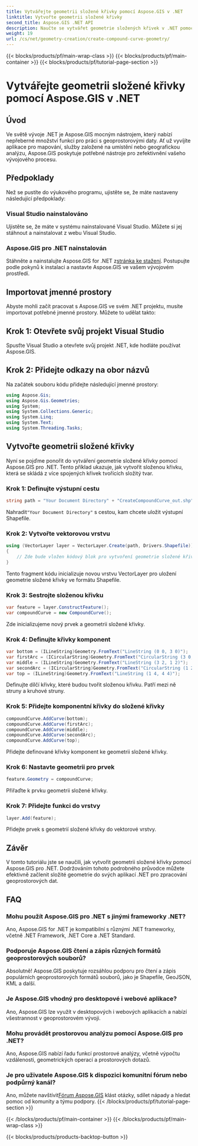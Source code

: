 ```yaml
---
title: Vytvářejte geometrii složené křivky pomocí Aspose.GIS v .NET
linktitle: Vytvořte geometrii složené křivky
second_title: Aspose.GIS .NET API
description: Naučte se vytvářet geometrie složených křivek v .NET pomocí Aspose.GIS pro bezproblémové zpracování geoprostorových dat.
weight: 19
url: /cs/net/geometry-creation/create-compound-curve-geometry/
---
```


{{< blocks/products/pf/main-wrap-class >}}
{{< blocks/products/pf/main-container >}}
{{< blocks/products/pf/tutorial-page-section >}}

# Vytvářejte geometrii složené křivky pomocí Aspose.GIS v .NET

## Úvod
Ve světě vývoje .NET je Aspose.GIS mocným nástrojem, který nabízí nepřeberné množství funkcí pro práci s geoprostorovými daty. Ať už vyvíjíte aplikace pro mapování, služby založené na umístění nebo geografickou analýzu, Aspose.GIS poskytuje potřebné nástroje pro zefektivnění vašeho vývojového procesu.
## Předpoklady
Než se pustíte do výukového programu, ujistěte se, že máte nastaveny následující předpoklady:
### Visual Studio nainstalováno
Ujistěte se, že máte v systému nainstalované Visual Studio. Můžete si jej stáhnout a nainstalovat z webu Visual Studio.
### Aspose.GIS pro .NET nainstalován
 Stáhněte a nainstalujte Aspose.GIS for .NET z[stránka ke stažení](https://releases.aspose.com/gis/net/). Postupujte podle pokynů k instalaci a nastavte Aspose.GIS ve vašem vývojovém prostředí.

## Importovat jmenné prostory
Abyste mohli začít pracovat s Aspose.GIS ve svém .NET projektu, musíte importovat potřebné jmenné prostory. Můžete to udělat takto:
## Krok 1: Otevřete svůj projekt Visual Studio
Spusťte Visual Studio a otevřete svůj projekt .NET, kde hodláte používat Aspose.GIS.
## Krok 2: Přidejte odkazy na obor názvů
Na začátek souboru kódu přidejte následující jmenné prostory:
```csharp
using Aspose.Gis;
using Aspose.Gis.Geometries;
using System;
using System.Collections.Generic;
using System.Linq;
using System.Text;
using System.Threading.Tasks;
```
## Vytvořte geometrii složené křivky
Nyní se pojďme ponořit do vytváření geometrie složené křivky pomocí Aspose.GIS pro .NET. Tento příklad ukazuje, jak vytvořit složenou křivku, která se skládá z více spojených křivek tvořících složitý tvar.
### Krok 1: Definujte výstupní cestu
```csharp
string path = "Your Document Directory" + "CreateCompoundCurve_out.shp";
```
 Nahradit`"Your Document Directory"` s cestou, kam chcete uložit výstupní Shapefile.
### Krok 2: Vytvořte vektorovou vrstvu
```csharp
using (VectorLayer layer = VectorLayer.Create(path, Drivers.Shapefile))
{
    // Zde bude vložen kódový blok pro vytvoření geometrie složené křivky.
}
```
Tento fragment kódu inicializuje novou vrstvu VectorLayer pro uložení geometrie složené křivky ve formátu Shapefile.
### Krok 3: Sestrojte složenou křivku
```csharp
var feature = layer.ConstructFeature();
var compoundCurve = new CompoundCurve();
```
Zde inicializujeme nový prvek a geometrii složené křivky.
### Krok 4: Definujte křivky komponent
```csharp
var bottom = (ILineString)Geometry.FromText("LineString (0 0, 3 0)");
var firstArc = (ICircularString)Geometry.FromText("CircularString (3 0, 4 1, 3 2)");
var middle = (ILineString)Geometry.FromText("LineString (3 2, 1 2)");
var secondArc = (ICircularString)Geometry.FromText("CircularString (1 2, 0 3, 1 4)");
var top = (ILineString)Geometry.FromText("LineString (1 4, 4 4)");
```
Definujte dílčí křivky, které budou tvořit složenou křivku. Patří mezi ně struny a kruhové struny.
### Krok 5: Přidejte komponentní křivky do složené křivky
```csharp
compoundCurve.AddCurve(bottom);
compoundCurve.AddCurve(firstArc);
compoundCurve.AddCurve(middle);
compoundCurve.AddCurve(secondArc);
compoundCurve.AddCurve(top);
```
Přidejte definované křivky komponent ke geometrii složené křivky.
### Krok 6: Nastavte geometrii pro prvek
```csharp
feature.Geometry = compoundCurve;
```
Přiřaďte k prvku geometrii složené křivky.
### Krok 7: Přidejte funkci do vrstvy
```csharp
layer.Add(feature);
```
Přidejte prvek s geometrií složené křivky do vektorové vrstvy.

## Závěr
V tomto tutoriálu jste se naučili, jak vytvořit geometrii složené křivky pomocí Aspose.GIS pro .NET. Dodržováním tohoto podrobného průvodce můžete efektivně začlenit složité geometrie do svých aplikací .NET pro zpracování geoprostorových dat.
## FAQ
### Mohu použít Aspose.GIS pro .NET s jinými frameworky .NET?
Ano, Aspose.GIS for .NET je kompatibilní s různými .NET frameworky, včetně .NET Framework, .NET Core a .NET Standard.
### Podporuje Aspose.GIS čtení a zápis různých formátů geoprostorových souborů?
Absolutně! Aspose.GIS poskytuje rozsáhlou podporu pro čtení a zápis populárních geoprostorových formátů souborů, jako je Shapefile, GeoJSON, KML a další.
### Je Aspose.GIS vhodný pro desktopové i webové aplikace?
Ano, Aspose.GIS lze využít v desktopových i webových aplikacích a nabízí všestrannost v geoprostorovém vývoji.
### Mohu provádět prostorovou analýzu pomocí Aspose.GIS pro .NET?
Ano, Aspose.GIS nabízí řadu funkcí prostorové analýzy, včetně výpočtu vzdálenosti, geometrických operací a prostorových dotazů.
### Je pro uživatele Aspose.GIS k dispozici komunitní fórum nebo podpůrný kanál?
 Ano, můžete navštívit[Fórum Aspose.GIS](https://forum.aspose.com/c/gis/33) klást otázky, sdílet nápady a hledat pomoc od komunity a týmu podpory.
{{< /blocks/products/pf/tutorial-page-section >}}

{{< /blocks/products/pf/main-container >}}
{{< /blocks/products/pf/main-wrap-class >}}

{{< blocks/products/products-backtop-button >}}
